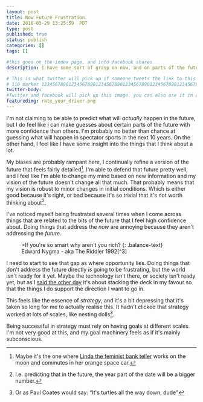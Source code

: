 ```yaml
---
layout: post
title: Now Future Frustration
date: 2016-03-29 13:25:59  PDT
type: post
published: true
status: publish
categories: []
tags: []

#this goes on the index page, and into facebook shares
description: I have some sort of grasp on now, and on parts of the future. It's frustrating to do things that don't directly address that future.

# This is what twitter will pick up if someone tweets the link to this page 
# 110 marker 1234567890123456789012345678901234567890123456789012345678901234567890123456789012345678901234567890123456789
twitter-body:
#Twitter and facebook will pick up this image. you can also use it in a post with:  ![alt text]({{ site.baseurl }}/assets/{{page.featuredimg}}) 
featuredimg: rate_your_driver.png
---
```



I'm not claiming to be able to predict what will _actually_ happen in the future, but I do feel like I can make guesses about certain parts of the future with more confidence than others. I'm probably no better than chance at guessing what will happen in spectator sports in the next 10 years. On the other hand, I feel like I have some insight into the things that I think about a lot.

My biases are probably rampant here, I continually refine a version of the future that feels fairly detailed[^1]. I'm able to defend that future pretty well, and I feel like I'm able to change my mind based on new information and my vision of the future doesn't change all that much. That probably means that my vision is robust to minor changes in initial conditions. Which is either good because it's right, or bad because it's so trivial that it's not worth thinking about[^2]. 

I've noticed myself being frustrated several times when I come across things that are related to the bits of the future that I feel high confidence about. Doing things that address the _now_ are annoying because they aren't addressing the _future_.

<figure class="half-width right">
>If you're so smart why aren't you rich?
{: .balance-text}
<figcaption>
Edward Nygma - aka The Riddler 1992[^3]
</figcaption>
</figure>

I need to start to see that gap as where opportunity lies. Doing things that don't address the future directly _is_ going to be frustrating, but the world isn't ready for it yet. Maybe the technology isn't there, or society isn't ready yet, but as I [said the other day](http://notionparallax.co.uk/2016/progress-enabling-more-progress) it's about stacking the deck in my favour so that the things I do support the direction I want to go in. 

This feels like the essence of _strategy_, and it's a bit depressing that it's taken so long for me to actually realise this. It hadn't clicked that strategy worked at lots of scales, like nesting dolls[^4].

Being successful in strategy must rely on having goals at different scales. I'm not very good at this, and my goal machinery feels as if it's mainly subconscious. 



[^1]: Maybe it's the one where [Linda the feminist bank teller](https://en.wikipedia.org/wiki/Conjunction_fallacy) works on the moon and commutes in her orange space car.

[^2]: I.e. predicting that in the future, the year part of the date will be a bigger number.

[^3]: In a recursive quoting nightmare, I quoted this in my [dip thesis](http://notionparallax.co.uk/2015/major-study-design-under-conditions-of-uncertainty-calibration-design-hitting-a-moving-target-in-the-dark). Here's the footnote attached to it there:
    
    > This quote can also be attributed to an argument between an environmentalist and an economist. The environmentalist made some predictions about how resource prices in the future would rise as a result of some sort of ecological disaster. The economist responded with “If you are so smart, why aren't you rich?” The argument was settled with a bet, if the resource prices did rise in line with the environmentalist's predictions the economist would pay out a nominal sum (a few thousand dollars) and vice versa. Unfortunately the source of this parable completely escapes me, so this quote is taken from a Batman cartoon.

[^4]: Or as Paul Coates would say: <q>It's turtles all the way down, dude</q> 